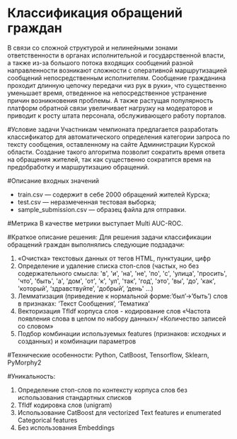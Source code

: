 # Классификация обращений граждан
В связи со сложной структурой и нелинейными зонами ответственности в
органах исполнительной и государственной власти, а также из-за большого
потока входящих сообщений разной направленности возникают сложности с
оперативной маршрутизацией сообщений непосредственным исполнителям.
Сообщение гражданина проходит длинную цепочку передачи «из рук в руки»,
что существенно уменьшает время, отведенное на непосредственное
устранение причин возникновения проблемы. А также растущая популярность
платформ обратной связи увеличивает нагрузку на модераторов и приводит к
росту штата персонала, обслуживающего работу порталов.

#Условие задачи
Участникам чемпионата предлагается разработать классификатор для
автоматического определения категории запроса по тексту сообщения,
оставленному на сайте Администрации Курской области.
Создание такого алгоритма позволит сократить время ответа на
обращения жителей, так как существенно сократится время на предобработку и
маршрутизацию обращений.

#Описание входных значений
- train.csv — содержит в себе 2000 обращений жителей Курска;
- test.сsv — неразмеченная тестовая выборка;
- sample_submission.csv — образец файла для отправки.

#Метрика
В качестве метрики выступает Multi AUC-ROC.

#Краткое описание решения:
Для решения задачи классификации обращений граждан выполнялись следующие подзадачи:
1. «Очистка» текстовых данных от тегов HTML, пунктуации, цифр
2. Определение и удаление списка стоп-слов (частых, но без содержательного смысла:  'в', 'и', 'на', 'не', 'по', 'с', 'улица', 'просить', 'что', 'быть', 'а', 'дом', 'от', 'к', 'ул', 'так', 'год', 'это', 'вы', 'до', 'как', 'который', ‘здравствуйте’, 'добрый’, ‘день' ...)
3. Лемматизация (приведение к нормальной форме:’был’->’быть’) слов в признаках: ‘Текст Сообщения’,  ‘Тематика’ 
4. Векторизация TfIdf корпуса слов - кодирование слов «Частота появления слова в целом по набору данных»/ «Количество записей со словом»
5. Подбор  комбинации используемых features (признаков: исходных и созданных) и комбинации параметров

#Технические особенности:
Python, CatBoost, Tensorflow, Sklearn, PyMorphy2

#Уникальность:
1. Определение стоп-слов по контексту корпуса слов без использования стандартных списков
2. TfIdf кодировка слов (unigram)
3. Использование CatBoost для vectorized Text features и enumerated Categorical features
4. Без использования Embeddings

